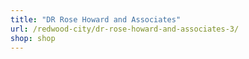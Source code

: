 ```yaml
---
title: "DR Rose Howard and Associates"
url: /redwood-city/dr-rose-howard-and-associates-3/
shop: shop
---
```

